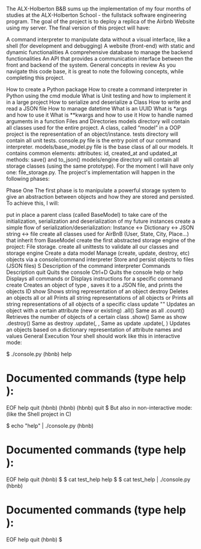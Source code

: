 The ALX-Holberton B&B sums up the implementation of my four months of studies at the ALX-Holberton School - the fullstack software engineering program. The goal of the project is to deploy a replica of the Airbnb Website using my server. The final version of this project will have:

A command interpreter to manipulate data without a visual interface, like a shell (for development and debugging)
A website (front-end) with static and dynamic functionalities
A comprehensive database to manage the backend functionalities
An API that provides a communication interface between the front and backend of the system.
General concepts in review
As you navigate this code base, it is great to note the following concepts, while completing this project.

How to create a Python package
How to create a command interpreter in Python using the cmd module
What is Unit testing and how to implement it in a large project
How to serialize and deserialize a Class
How to write and read a JSON file
How to manage datetime
What is an UUID
What is *args and how to use it
What is **kwargs and how to use it
How to handle named arguments in a function
Files and Directories
models directory will contain all classes used for the entire project. A class, called “model” in a OOP project is the representation of an object/instance.
tests directory will contain all unit tests.
console.py file is the entry point of our command interpreter.
models/base_model.py file is the base class of all our models. It contains common elements:
attributes: id, created_at and updated_at
methods: save() and to_json()
models/engine directory will contain all storage classes (using the same prototype). For the moment I will have only one: file_storage.py.
The project's implementation will happen in the following phases:

Phase One
The first phase is to manipulate a powerful storage system to give an abstraction between objects and how they are stored and persisted. To achieve this, I will:

put in place a parent class (called BaseModel) to take care of the initialization, serialization and deserialization of my future instances
create a simple flow of serialization/deserialization: Instance <-> Dictionary <-> JSON string <-> file
create all classes used for AirBnB (User, State, City, Place…) that inherit from BaseModel
create the first abstracted storage engine of the project: File storage.
create all unittests to validate all our classes and storage engine
Create a data model
Manage (create, update, destroy, etc) objects via a console/command interpreter
Store and persist objects to files (JSON files) S
Description of the command interpreter
Commands	Description
quit	Quits the console
Ctrl+D	Quits the console
help or help <command>	Displays all commands or Displays instructions for a specific command
create <class>	Creates an object of type , saves it to a JSON file, and prints the objects ID
show <class> <ID>	Shows string representation of an object
destroy <class> <ID>	Deletes an objects
all or all <class>	Prints all string representations of all objects or Prints all string representations of all objects of a specific class
update <class> <id> <attribute name> "<attribute value>"	Updates an object with a certain attribute (new or existing)
<class>.all()	Same as all <class>
<class>.count()	Retrieves the number of objects of a certain class
<class>.show(<ID>)	Same as show <class> <ID>
<class>.destroy(<ID>)	Same as destroy <class> <ID>
<class>.update(<ID>, <attribute name>, <attribute value>	Same as update <class> <ID> <attribute name> <attribute value>
<class>.update(<ID>, <dictionary representation>)	Updates an objects based on a dictionary representation of attribute names and values
General Execution
Your shell should work like this in interactive mode:

$ ./console.py
(hbnb) help

Documented commands (type help <topic>):
========================================
EOF  help  quit
(hbnb) 
(hbnb) 
(hbnb) quit
$
But also in non-interactive mode: (like the Shell project in C)

$ echo "help" | ./console.py
(hbnb)

Documented commands (type help <topic>):
========================================
EOF  help  quit
(hbnb) 
$
$ cat test_help
help
$
$ cat test_help | ./console.py
(hbnb)

Documented commands (type help <topic>):
========================================
EOF  help  quit
(hbnb)
$
